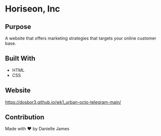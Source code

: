 # Horiseon, Inc

## Purpose
A website that offers marketing strategies that targets your online customer base. 

## Built With
* HTML
* CSS

## Website
https://dosbor3.github.io/wk1_urban-octo-telegram-main/

## Contribution
Made with ❤️ by Danielle James

